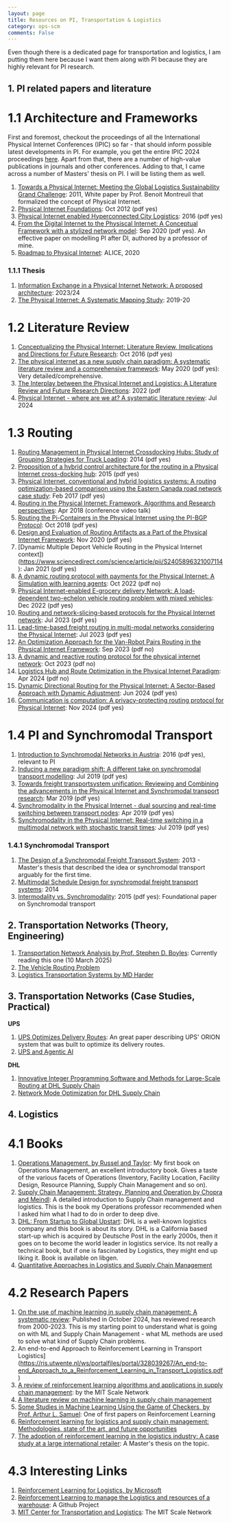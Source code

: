 ```yaml
---
layout: page
title: Resources on PI, Transportation & Logistics
category: ops-scm
comments: False
---
```


Even though there is a dedicated page for transportation and logistics, I am putting them here
because I want them along with PI because they are highly relevant for PI research.

## 1. PI related papers and literature

# 1.1 Architecture and Frameworks

First and foremost, checkout the proceedings of all the International Physical Internet Conferences (IPIC) so far - that should inform possible latest developments in PI. For example, you get the entire IPIC 2024 proceedings [here](https://ipic2024.pi.events/). Apart from that, there are a number of high-value publications in journals and other conferences. Adding to that, I came across a number of Masters' thesis on PI. I will be listing them as well.

1. [Towards a Physical Internet: Meeting the Global Logistics Sustainability Grand Challenge](https://numerique.banq.qc.ca/patrimoine/details/52327/2494032): 2011, White paper by Prof. Benoit Montreuil that formalized the concept of Physical Internet.
2. [Physical Internet Foundations](https://www.cirrelt.ca/documentstravail/cirrelt-fsa-2012-56.pdf): Oct 2012 (pdf yes)
3. [Physical Internet enabled Hyperconnected City Logistics](https://www.sciencedirect.com/science/article/pii/S2352146516000752): 2016 (pdf yes)
4. [From the Digital Internet to the Physiscal Internet: A Conceptual Framework with a stylized network model](https://onlinelibrary.wiley.com/doi/full/10.1111/jbl.12253): Sep 2020 (pdf yes). An effective paper on modelling PI after DI, authored by a professor of mine.
5. [Roadmap to Physical Internet](https://www.etp-logistics.eu/wp-content/uploads/2022/11/Roadmap-to-Physical-Intenet-Executive-Version_Final-web.pdf): ALICE, 2020


### 1.1.1 Thesis

1. [Information Exchange in a Physical Internet Network: A proposed architecture](https://webthesis.biblio.polito.it/28288/1/tesi.pdf): 2023/24
2. [The Physical Internet: A Systematic Mapping Study](https://libstore.ugent.be/fulltxt/RUG01/002/837/925/RUG01-002837925_2020_0001_AC.pdf): 2019-20


# 1.2 Literature Review

1. [Conceptualizing the Physical Internet: Literature Review, Implications and Directions for Future Research](https://papers.ssrn.com/sol3/papers.cfm?abstract_id=2861409): Oct 2016 (pdf yes)
2. [The physical internet as a new supply chain paradigm: A systematic literature review and a comprehensive framework](https://www.emerald.com/insight/content/doi/10.1108/ijlm-11-2018-0284/full/html): May 2020 (pdf yes): Very detailed/comprehensive.
3. [The Interplay between the Physical Internet and Logistics: A Literature Review and Future Research Directions](https://acta.sze.hu/index.php/acta/article/view/638): 2022 (pdf 
4. [Physical Internet - where are we at? A systematic literature review](https://repozytorium.bg.ug.edu.pl/info/article/UOG6c35aad59b1f4cf4b62efc2546f2e4d8/): Jul 2024 


# 1.3 Routing

1. [Routing Management in Physical Internet Crossdocking Hubs: Study of Grouping Strategies for Truck Loading](https://link.springer.com/chapter/10.1007/978-3-662-44739-0_59): 2014 (pdf yes)
2. [Proposition of a hybrid control architecture for the routing in a Physical Internet cross-docking hub](https://www.sciencedirect.com/science/article/pii/S2405896315006175): 2015 (pdf yes)
3. [Physical Internet, conventional and hybrid logistics systems: A routing optimization-based comparison using the Eastern Canada road network case study](https://www.tandfonline.com/doi/abs/10.1080/00207543.2017.1285075?casa_token=1c5noYpJQxcAAAAA:b_DkHSGWOZKlM70aX5wvz87CWk__bHr2GLfcVmpi3TSE5by2s4qEaTOnVZ9ryb85je4gHP98SKiV): Feb 2017 (pdf yes)
4. [Routing in the Physical Internet: Framework, Algorithms and Research perspectives](http://hdl.handle.net/1853/59545): Apr 2018 (conference video talk)
5. [Routing the Pi-Containers in the Physical Internet using the PI-BGP Protocol](https://www.researchgate.net/publication/330475333_Routing_the_Pi-Containers_in_the_Physical_Internet_using_the_PI-BGP_Protocol): Oct 2018 (pdf yes)
6. [Design and Evaluation of Routing Artifacts as a Part of the Physical Internet Framework](https://arxiv.org/abs/2011.09972): Nov 2020 (pdf yes)
7. [Dynamic Multiple Deport Vehicle Routing in the Physical Internet context])(https://www.sciencedirect.com/science/article/pii/S2405896321007114): Jan 2021 (pdf yes)
8. [A dynamic routing protocol with payments for the Physical Internet: A Simulation with learning agents](https://www.sciencedirect.com/science/article/abs/pii/S1366554522002824): Oct 2022 (pdf no)
9. [Physical Internet-enabled E-grocery delivery Network: A load-dependent two-echelon vehicle routing problem with mixed vehicles](https://www.sciencedirect.com/science/article/pii/S0925527322002146?casa_token=8m1FI4kjd_8AAAAA:1uHis-a7h19bbidrYTTA793E6v9Q7KqOe2K1pf3ZVBl8Fc_Rp2Lw9ID3wYtDKVgQYOOyp6hnig): Dec 2022 (pdf yes)
10. [Routing and network-slicing-based protocols for the Physical Internet network](https://hal.science/hal-04071007): Jul 2023 (pdf yes)
11. [Lead-time-based freight routing in multi-modal networks considering the Physical Internet](https://journals.open.tudelft.nl/jscms/article/view/7183): Jul 2023 (pdf yes)
12. [An Optimization Approach for the Van-Robot Pairs Routing in the Physical Internet Framework](https://www.researchgate.net/publication/378189478_An_Optimization_Approach_for_the_Van-Robot_Pairs_Routing_in_the_Physical_Internet_Framework): Sep 2023 (pdf no)
13. [A dynamic and reactive routing protocol for the physical internet network](https://www.tandfonline.com/doi/full/10.1080/00207543.2023.2274340): Oct 2023 (pdf no)
14. [Logistics Hub and Route Optimization in the Physical Internet Paradigm](https://www.mdpi.com/2305-6290/8/2/37): Apr 2024 (pdf no)
15. [Dynamic Directional Routing for the Physical Internet: A Sector-Based Approach with Dynamic Adjustment](https://www.researchgate.net/publication/383148943_Dynamic_Directional_Routing_for_the_Physical_Internet_A_Sector-Based_Approach_with_Dynamic_Adjustment): Jun 2024 (pdf yes)
16. [Communication is computation: A privacy-protecting routing protocol for Physical Internet](https://www.sciencedirect.com/science/article/pii/S1366554524003016): Nov 2024 (pdf yes)    

# 1.4 PI and Synchromodal Transport

1. [Introduction to Synchromodal Networks in Austria](http://www.prandtstetter.at/matthias/wp-content/papercite-data/pdf/prandtstetter2016b.pdf): 2016 (pdf yes), relevant to PI
2. [Inducing a new paradigm shift: A different take on synchromodal transport modelling](https://www.researchgate.net/profile/Tomas-Ambra/publication/318216994_Inducing_a_new_paradigm_shift_A_different_take_on_synchromodal_transport_modelling/links/595ddec9aca272308519a2b0/Inducing-a-new-paradigm-shift-A-different-take-on-synchromodal-transport-modelling.pdf): Jul 2019 (pdf yes)
3. [Towards freight transportsystem unification: Reviewing and Combining the advancements in the Physical Internet and Synchromodal transport research](https://www.researchgate.net/publication/326224192_Towards_freight_transport_system_unification_reviewing_and_combining_the_advancements_in_the_physical_internet_and_synchromodal_transport_research): Mar 2019 (pdf yes)
4. [Synchromodality in the Physical Internet - dual sourcing and real-time switching between transport nodes](https://etrr.springeropen.com/articles/10.1186/s12544-019-0357-5): Apr 2019 (pdf yes)
5. [Synchromodality in the Physical Internet: Real-time switching in a multimodal network with stochastic transit times](https://mobi.research.vub.be/sites/default/files/2021-07/IPIC2019-processing-paper-poster-publication_FL-v190902.03-dragged.pdf): Jul 2019 (pdf yes)


### 1.4.1 Synchromodal Transport

1. [The Design of a Synchromodal Freight Transport System](https://repository.tudelft.nl/record/uuid:ed9d790c-73bd-4afa-9401-04748a5c8ddf): 2013 - Master's thesis that described the idea or synchromodal transport arguably for the first time.
2. [Multimodal Schedule Design for synchromodal freight transport systems](https://repub.eur.nl/pub/90611/): 2014
3. [Intermodality vs. Synchromodality](https://www.taylorfrancis.com/chapters/edit/10.4324/9781315601540-16/intermodality-synchromodality-l%C3%B3r%C3%A1nt-tavasszy-behzad-behdani-rob-konings): 2015 (pdf yes): Foundational paper on Synchromodal transport

## 2. Transportation Networks (Theory, Engineering)

1. [Transportation Network Analysis by Prof. Stephen D. Boyles](https://sboyles.github.io/book.pdf): Currently reading this one (10 March 2025)
2. [The Vehicle Routing Problem](https://industri.fatek.unpatti.ac.id/wp-content/uploads/2019/03/002-The-Vehicle-Routing-Problem-Monograf-on-discrete-mathematics-and-applications-Paolo-Toth-Daniele-Vigo-Edisi-1-2002.pdf)
3. [Logistics Transportation Systems by MD Harder](https://ftp.idu.ac.id/wp-content/uploads/ebook/ip/LOGISTIK%20TRANSPOTASI/Logistics%20Transportation%20Systems%20by%20MD%20Sarder%20(z-lib.org).pdf)

## 3. Transportation Networks (Case Studies, Practical)

**UPS**

1. [UPS Optimizes Delivery Routes](https://www.semanticscholar.org/paper/UPS-Optimizes-Delivery-Routes-Holland-Levis/c09dde9eedd6073944a5576d5ba61799aae924f9): An great paper describing UPS' ORION system that was built to optimize its delivery routes.
2. [UPS and Agentic AI](https://cdotimes.com/2025/01/06/ups-and-agentic-ai-a-case-study-in-logistics-innovation/)

**DHL**

1. [Innovative Integer Programming Software and Methods for
Large-Scale Routing at DHL Supply Chain](https://courses.ie.bilkent.edu.tr/ie479/wp-content/uploads/sites/16/2024/11/Innovative-Integer-Programming-Software-and-Methods-forLarge-Scale-Routing-at-DHL-Supply-Chain.pdf)
2. [Network Mode Optimization for DHL Supply Chain](https://courses.ie.bilkent.edu.tr/ie479/wp-content/uploads/sites/16/2022/03/Network-Mode-Optimization-for-the-DHL-Supply-Chain.pdf)

## 4. Logistics

# 4.1 Books

1. [Operations Management, by Russel and Taylor](http://jtelen.free.fr/0MARINE%20bouquins/%5BRoberta_S._Russell,_Bernard_W._Taylor%5D_Operations(Bookos.org).pdf): My first book on Operations Management, an excellent introductory book. Gives a taste of the various facets of Operations (Inventory, Facility Location, Facility Design, Resource Planning, Supply Chain Management and so on).
2. [Supply Chain Management: Strategy, Planning and Operation by Chopra and Meindl](https://www.researchgate.net/profile/Abdelkader-Bouaziz/post/Can_I_request_if_someone_can_help_me_with_pearson_instructor_manual_for_Supply_chain_management_strategy_planning_and_operation_2016/attachment/5f09e009ceab7c0001366546/AS%253A912140693143553%25401594482696611/download/Supply%2BChain%2BManagement%2BStrategy%252C%2BPlanning%252C%2Band%2BOperation.pdf): A detailed introduction to Supply Chain management and logistics. This is the book my Operations professor recommended when I asked him what I had to do in order to deep dive.
3. [DHL: From Startup to Global Upstart](https://www.amazon.de/-/en/DHL-Startup-Upstart-Po-Chung/dp/1501515926): DHL is a well-known logistics company and this book is about its story. DHL is a California based start-up which is acquired by Deutsche Post in the early 2000s, then it goes on to become the world leader in logistics service. Its not really a technical book, but if one is fascinated by Logistics, they might end up liking it. Book is available on libgen.
4. [Quantitative Approaches in Logistics and Supply Chain Management](http://ndl.ethernet.edu.et/bitstream/123456789/34084/1/179.Hans-J%C3%BCrgen%20Sebastian.pdf)

# 4.2 Research Papers

1. [On the use of machine learning in supply chain management: A systematic review](https://academic.oup.com/imaman/article/36/1/21/7849817#496853006): Published in October 2024, has reviewed research from 2000-2023. This is my starting point to understand what is going on with ML and Supply Chain Management - what ML methods are used to solve what kind of Supply Chain problems.
2. An end-to-end Approach to Reinforcement Learning in Transport Logistics](https://ris.utwente.nl/ws/portalfiles/portal/328039267/An_end-to-end_Approach_to_a_Reinforcement_Learning_in_Transport_Logistics.pdf)
3. [A review of reinforcement learning algorithms and applications in supply chain management](https://www.tandfonline.com/doi/full/10.1080/00207543.2022.2140221): by the MIT Scale Network
4. [A literature review on machine learning in supply chain management](https://www.econstor.eu/bitstream/10419/209380/1/hicl-2019-27-413.pdf)
5. [Some Studies in Machine Learning Using the Game of Checkers, by Prof. Arthur L. Samuel](https://people.csail.mit.edu/brooks/idocs/Samuel.pdf): One of first papers on Reinforcement Learning
6. [Reinforcement learning for logistics and supply chain management: Methodologies, state of the art, and future opportunities](https://www.sciencedirect.com/science/article/abs/pii/S136655452200103X)
7. [The adoption of reinforcement learning in the logistics industry: A case study at a large international retailer](https://essay.utwente.nl/80122/1/Gemmink_MA_EEMCS1.pdf): A Master's thesis on the topic.

# 4.3 Interesting Links

1. [Reinforcement Learning for Logistics, by Microsoft](https://www.microsoft.com/en-us/research/project/reinforcement-learning-for-logistics/)
2. [Reinforcement Learning to manage the Logistics and resources of a warehouse](https://github.com/andresbecker/RL_for_logistics): A Github Project
3. [MIT Center for Transportation and Logistics](https://ctl.mit.edu/pub?keys=&field_publication_date_value%5Bmin%5D=&field_publication_date_value%5Bmax%5D=): The MIT Scale Network
